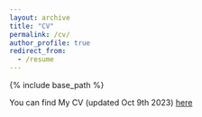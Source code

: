 ```yaml
---
layout: archive
title: "CV"
permalink: /cv/
author_profile: true
redirect_from:
  - /resume
---
```


{% include base_path %}

You can find My CV (updated Oct 9th 2023) [here](https://drive.google.com/file/d/1fdHshWUYZyWyZhaI2jqyCpAUZ6eq92JY/view?usp=drive_link)




